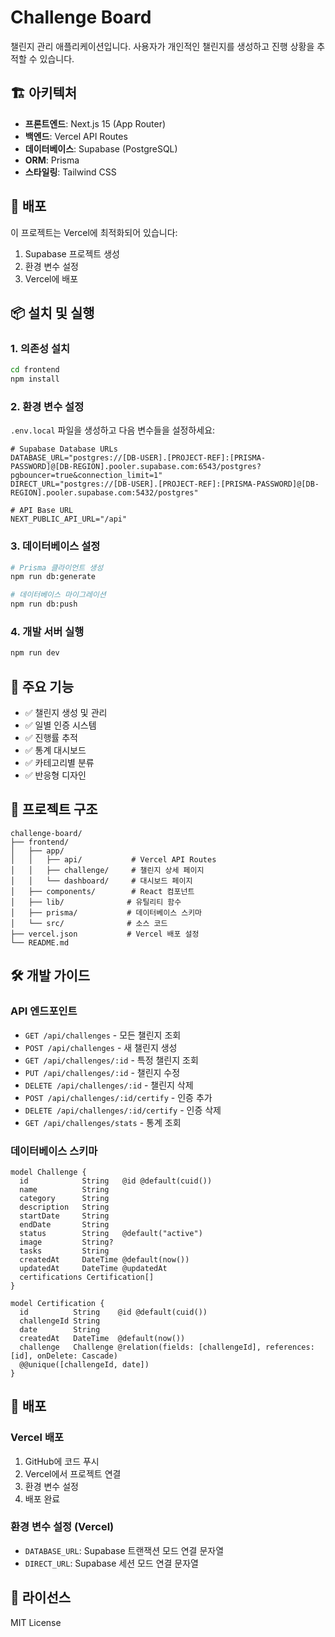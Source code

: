 # Challenge Board

챌린지 관리 애플리케이션입니다. 사용자가 개인적인 챌린지를 생성하고 진행 상황을 추적할 수 있습니다.

## 🏗️ 아키텍처

- **프론트엔드**: Next.js 15 (App Router)
- **백엔드**: Vercel API Routes
- **데이터베이스**: Supabase (PostgreSQL)
- **ORM**: Prisma
- **스타일링**: Tailwind CSS

## 🚀 배포

이 프로젝트는 Vercel에 최적화되어 있습니다:

1. Supabase 프로젝트 생성
2. 환경 변수 설정
3. Vercel에 배포

## 📦 설치 및 실행

### 1. 의존성 설치

```bash
cd frontend
npm install
```

### 2. 환경 변수 설정

`.env.local` 파일을 생성하고 다음 변수들을 설정하세요:

```env
# Supabase Database URLs
DATABASE_URL="postgres://[DB-USER].[PROJECT-REF]:[PRISMA-PASSWORD]@[DB-REGION].pooler.supabase.com:6543/postgres?pgbouncer=true&connection_limit=1"
DIRECT_URL="postgres://[DB-USER].[PROJECT-REF]:[PRISMA-PASSWORD]@[DB-REGION].pooler.supabase.com:5432/postgres"

# API Base URL
NEXT_PUBLIC_API_URL="/api"
```

### 3. 데이터베이스 설정

```bash
# Prisma 클라이언트 생성
npm run db:generate

# 데이터베이스 마이그레이션
npm run db:push
```

### 4. 개발 서버 실행

```bash
npm run dev
```

## 🔧 주요 기능

- ✅ 챌린지 생성 및 관리
- ✅ 일별 인증 시스템
- ✅ 진행률 추적
- ✅ 통계 대시보드
- ✅ 카테고리별 분류
- ✅ 반응형 디자인

## 📁 프로젝트 구조

```
challenge-board/
├── frontend/
│   ├── app/
│   │   ├── api/           # Vercel API Routes
│   │   ├── challenge/     # 챌린지 상세 페이지
│   │   └── dashboard/     # 대시보드 페이지
│   ├── components/        # React 컴포넌트
│   ├── lib/              # 유틸리티 함수
│   ├── prisma/           # 데이터베이스 스키마
│   └── src/              # 소스 코드
├── vercel.json           # Vercel 배포 설정
└── README.md
```

## 🛠️ 개발 가이드

### API 엔드포인트

- `GET /api/challenges` - 모든 챌린지 조회
- `POST /api/challenges` - 새 챌린지 생성
- `GET /api/challenges/:id` - 특정 챌린지 조회
- `PUT /api/challenges/:id` - 챌린지 수정
- `DELETE /api/challenges/:id` - 챌린지 삭제
- `POST /api/challenges/:id/certify` - 인증 추가
- `DELETE /api/challenges/:id/certify` - 인증 삭제
- `GET /api/challenges/stats` - 통계 조회

### 데이터베이스 스키마

```prisma
model Challenge {
  id            String   @id @default(cuid())
  name          String
  category      String
  description   String
  startDate     String
  endDate       String
  status        String   @default("active")
  image         String?
  tasks         String
  createdAt     DateTime @default(now())
  updatedAt     DateTime @updatedAt
  certifications Certification[]
}

model Certification {
  id          String    @id @default(cuid())
  challengeId String
  date        String
  createdAt   DateTime  @default(now())
  challenge   Challenge @relation(fields: [challengeId], references: [id], onDelete: Cascade)
  @@unique([challengeId, date])
}
```

## 🚀 배포

### Vercel 배포

1. GitHub에 코드 푸시
2. Vercel에서 프로젝트 연결
3. 환경 변수 설정
4. 배포 완료

### 환경 변수 설정 (Vercel)

- `DATABASE_URL`: Supabase 트랜잭션 모드 연결 문자열
- `DIRECT_URL`: Supabase 세션 모드 연결 문자열

## 📝 라이선스

MIT License 